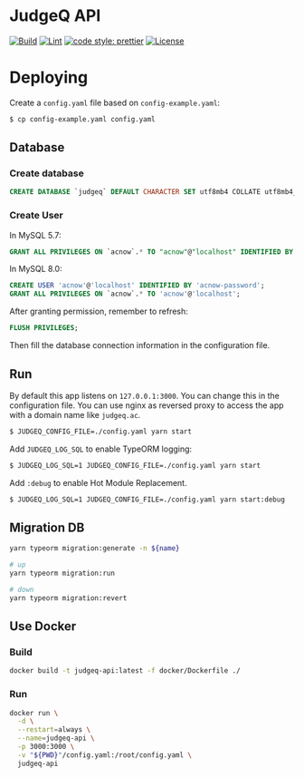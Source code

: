 # JudgeQ API

[![Build](https://github.com/judgeq-dev/server/actions/workflows/build.yml/badge.svg)](https://github.com/judgeq-dev/server/actions/workflows/build.yml)
[![Lint](https://github.com/judgeq-dev/server/actions/workflows/lint.yml/badge.svg)](https://github.com/judgeq-dev/server/actions/workflows/lint.yml)
[![code style: prettier](https://img.shields.io/badge/code_style-prettier-ff69b4.svg?style=flat-square)](https://github.com/prettier/prettier)
[![License](https://img.shields.io/github/license/JudgeQ-Dev/server?style=flat-square)](LICENSE)

# Deploying

Create a `config.yaml` file based on `config-example.yaml`:

```bash
$ cp config-example.yaml config.yaml
```

## Database

### Create database

```sql
CREATE DATABASE `judgeq` DEFAULT CHARACTER SET utf8mb4 COLLATE utf8mb4_unicode_ci;
```

### Create User

In MySQL 5.7:

```sql
GRANT ALL PRIVILEGES ON `acnow`.* TO "acnow"@"localhost" IDENTIFIED BY "acnow-password";
```

In MySQL 8.0:

```sql
CREATE USER 'acnow'@'localhost' IDENTIFIED BY 'acnow-password';
GRANT ALL PRIVILEGES ON `acnow`.* TO 'acnow'@'localhost';
```

After granting permission, remember to refresh:

```sql
FLUSH PRIVILEGES;
```

Then fill the database connection information in the configuration file.

## Run

By default this app listens on `127.0.0.1:3000`. You can change this in the configuration file. You can use nginx as reversed proxy to access the app with a domain name like `judgeq.ac`.

```bash
$ JUDGEQ_CONFIG_FILE=./config.yaml yarn start
```

Add `JUDGEQ_LOG_SQL` to enable TypeORM logging:

```bash
$ JUDGEQ_LOG_SQL=1 JUDGEQ_CONFIG_FILE=./config.yaml yarn start
```

Add `:debug` to enable Hot Module Replacement.

```bash
$ JUDGEQ_LOG_SQL=1 JUDGEQ_CONFIG_FILE=./config.yaml yarn start:debug
```

## Migration DB

```bash
yarn typeorm migration:generate -n ${name}

# up
yarn typeorm migration:run

# down
yarn typeorm migration:revert
```

## Use Docker

### Build

```bash
docker build -t judgeq-api:latest -f docker/Dockerfile ./
```

### Run

```bash
docker run \
  -d \
  --restart=always \
  --name=judgeq-api \
  -p 3000:3000 \
  -v "${PWD}"/config.yaml:/root/config.yaml \
  judgeq-api
```
